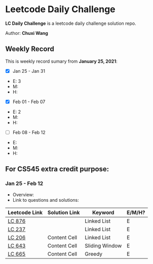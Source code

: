 # Leetcode Daily Challenge

**LC Daily Challenge** is a leetcode daily challenge solution repo.

Author: **Chuxi Wang**

## Weekly Record

This is weekly record sumary from **January 25, 2021**:

* [x] Jan 25 - Jan 31
* E: 3
* M:
* H: 
 
* [x] Feb 01 - Feb 07
* E: 2
* M:
* H: 

* [ ] Feb 08 - Feb 12
* E:
* M:
* H: 


## For CS545 extra credit purpose:
### Jan 25 - Feb 12
* Overview:
* Link to questions and solutions:

|  Leetcode Link| Solution Link | Keyword | E/M/H? |
| ------------- | ------------- | ------------- |------------- |
|[LC 876](https://leetcode-cn.com/problems/middle-of-the-linked-list/ "middle-of-the-linked-list")  | |Linked List|E|
|[LC 237](https://leetcode-cn.com/problems/delete-node-in-a-linked-list/ "delete-node-in-a-linked-list")  | |  Linked List|E|
|[LC 206](https://leetcode-cn.com/problems/reverse-linked-list/ "reverse-linked-list")  | Content Cell  | Linked List|E|
|[LC 643](https://leetcode-cn.com/problems/maximum-average-subarray-i/ "maximum-average-subarray-i")  | Content Cell  | Sliding Window |E|
|[LC 665](https://leetcode-cn.com/problems/non-decreasing-array/ "non-decreasing-array")  | Content Cell  | Greedy|E|

